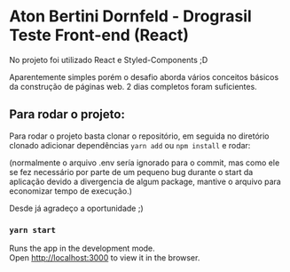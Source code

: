 # Aton Bertini Dornfeld - Drograsil Teste Front-end (React)

No projeto foi utilizado React e Styled-Components ;D

Aparentemente simples porém o desafio aborda vários conceitos básicos da construção de páginas web. 2 dias completos foram suficientes. 

## Para rodar o projeto:

Para rodar o projeto basta clonar o repositório, em seguida no diretório clonado adicionar dependências `yarn add` ou `npm install` e rodar:

(normalmente o arquivo .env sería ignorado para o commit, mas como ele se fez necessário por parte de um pequeno bug durante o start da aplicação devido a divergencia de algum package, mantive o arquivo para economizar tempo de execução.)

Desde já agradeço a oportunidade ;)
### `yarn start`

Runs the app in the development mode.\
Open [http://localhost:3000](http://localhost:3000) to view it in the browser.
